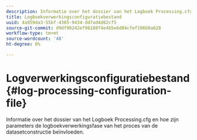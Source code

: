 ```yaml
---
description: Informatie over het dossier van het Logboek Processing.cfg en hoe zijn parameters de logboekverwerkingsfase van het proces van de datasetconstructie beïnvloeden.
title: Logboekverwerkingsconfiguratiebestand
uuid: 4a959da3-55bf-4365-9434-dd7ad4d62cf5
source-git-commit: d9df90242ef96188f4e4b5e6d04cfef196b0a628
workflow-type: tm+mt
source-wordcount: '48'
ht-degree: 0%

---
```



# Logverwerkingsconfiguratiebestand{#log-processing-configuration-file}

Informatie over het dossier van het Logboek Processing.cfg en hoe zijn parameters de logboekverwerkingsfase van het proces van de datasetconstructie beïnvloeden.

